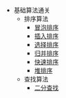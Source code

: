 - 基础算法通关
  - 排序算法
    - [冒泡排序](/basic/sorting/BubbleSort/README.md)
    - [插入排序](/basic/sorting/InsertionSort/README.md)
    - [选择排序](/basic/sorting/SelectionSort/README.md)
    - [归并排序](/basic/sorting/MergeSort/README.md)
    - [快速排序](/basic/sorting/QuickSort/README.md)
    - [堆排序](/basic/sortring/HeapSort/README.md)
  - 查找算法
    - [二分查找](/basic/searching/BinarySearch/README.md)
